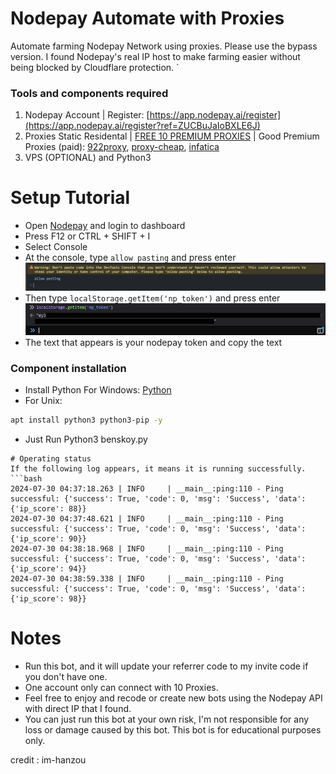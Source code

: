 # Nodepay Automate with Proxies
Automate farming Nodepay Network using proxies. Please use the bypass version. I found Nodepay's real IP host to make farming easier without being blocked by Cloudflare protection. 
`
### Tools and components required
1. Nodepay Account | Register: [https://app.nodepay.ai/register](https://app.nodepay.ai/register?ref=ZUCBuJaIoBXLE6J)
2. Proxies Static Residental | [FREE 10 PREMIUM PROXIES](https://www.webshare.io/?referral_code=p7k7whpdu2jg) | Good Premium Proxies (paid): [922proxy](https://www.922proxy.com/register?inviter_code=d03d4fed), [proxy-cheap](https://app.proxy-cheap.com/r/JysUiH), [infatica](https://dashboard.infatica.io/aff.php?aff=544)
3. VPS (OPTIONAL) and Python3
# Setup Tutorial
- Open [Nodepay](https://app.nodepay.ai/register?ref=EVDVYj7WfM6oOEV) and login to dashboard
- Press F12 or CTRL + SHIFT + I
- Select Console
- At the console, type ```allow pasting``` and press enter
![0001](https://github.com/im-hanzou/getgrass_bot/blob/main/pasting.JPG)
- Then type ``localStorage.getItem('np_token')`` and press enter
![0002](https://github.com/im-hanzou/getgrass_bot/blob/main/nodepaytoken.png)
- The text that appears is your nodepay token and copy the text
### Component installation
- Install Python For Windows: [Python](https://www.python.org/ftp/python/3.13.0/python-3.13.0-amd64.exe)
- For Unix:
```bash
apt install python3 python3-pip -y
```
- Just Run Python3 benskoy.py
```
# Operating status
If the following log appears, it means it is running successfully.
```bash
2024-07-30 04:37:18.263 | INFO     | __main__:ping:110 - Ping successful: {'success': True, 'code': 0, 'msg': 'Success', 'data': {'ip_score': 88}}
2024-07-30 04:37:48.621 | INFO     | __main__:ping:110 - Ping successful: {'success': True, 'code': 0, 'msg': 'Success', 'data': {'ip_score': 90}}
2024-07-30 04:38:18.968 | INFO     | __main__:ping:110 - Ping successful: {'success': True, 'code': 0, 'msg': 'Success', 'data': {'ip_score': 94}}
2024-07-30 04:38:59.338 | INFO     | __main__:ping:110 - Ping successful: {'success': True, 'code': 0, 'msg': 'Success', 'data': {'ip_score': 98}}
```
# Notes
- Run this bot, and it will update your referrer code to my invite code if you don't have one.
- One account only can connect with 10 Proxies.
- Feel free to enjoy and recode or create new bots using the Nodepay API with direct IP that I found.
- You can just run this bot at your own risk, I'm not responsible for any loss or damage caused by this bot. This bot is for educational purposes only.

credit : im-hanzou
